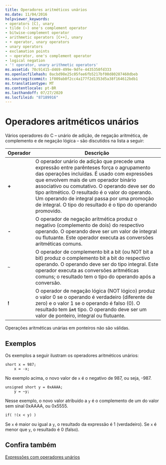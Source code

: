 ```yaml
---
title: Operadores aritméticos unários
ms.date: 11/04/2016
helpviewer_keywords:
- operators [C], unary
- tilde (~) one's complement operator
- bitwise-complement operator
- arithmetic operators [C++], unary
- + operator, unary operators
- unary operators
- exclamation points
- ~ operator, one's complement operator
- logical negation
- '! operator, unary arithmetic operators'
ms.assetid: 78c91415-d469-499e-9dfe-4435350fd333
ms.openlocfilehash: 0acbd98e25c05fee6fb5217bf00d80287460dbeb
ms.sourcegitcommit: 1f009ab0f2cc4a177f2d1353d5a38f164612bdb1
ms.translationtype: MT
ms.contentlocale: pt-BR
ms.lasthandoff: 07/27/2020
ms.locfileid: "87189916"
---
```

# <a name="unary-arithmetic-operators"></a>Operadores aritméticos unários

Vários operadores do C – unário de adição, de negação aritmética, de complemento e de negação lógica – são discutidos na lista a seguir:

|Operador|Descrição|
|--------------|-----------------|
|**+**|O operador unário de adição que precede uma expressão entre parênteses força o agrupamento das operações incluídas. É usado com expressões que envolvem mais de um operador binário associativo ou comutativo. O operando deve ser do tipo aritmético. O resultado é o valor do operando. Um operando de integral passa por uma promoção de integral. O tipo do resultado é o tipo do operando promovido.|
|**-**|O operador de negação aritmética produz o negativo (complemento de dois) do respectivo operando. O operando deve ser um valor de integral ou flutuante. Este operador executa as conversões aritméticas comuns.|
|`~`|O operador de complemento bit a bit (ou NOT bit a bit) produz o complemento bit a bit do respectivo operando. O operando deve ser do tipo integral. Este operador executa as conversões aritméticas comuns; o resultado tem o tipo do operando após a conversão.|
|**!**|O operador de negação lógica (NOT lógico) produz o valor 0 se o operando é verdadeiro (diferente de zero) e o valor 1 se o operando é falso (0). O resultado tem **`int`** tipo. O operando deve ser um valor de ponteiro, integral ou flutuante.|

Operações aritméticas unárias em ponteiros não são válidas.

## <a name="examples"></a>Exemplos

Os exemplos a seguir ilustram os operadores aritméticos unários:

```
short x = 987;
    x = -x;
```

No exemplo acima, o novo valor de `x` é o negativo de 987, ou seja, -987.

```
unsigned short y = 0xAAAA;
    y = ~y;
```

Nesse exemplo, o novo valor atribuído a `y` é o complemento de um do valor sem sinal 0xAAAA, ou 0x5555.

```
if( !(x < y) )
```

Se `x` é maior ou igual a `y`, o resultado da expressão é 1 (verdadeiro). Se `x` é menor que `y`, o resultado é 0 (falso).

## <a name="see-also"></a>Confira também

[Expressões com operadores unários](../cpp/expressions-with-unary-operators.md)
